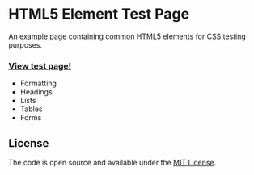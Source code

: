 # HTML5 Element Test Page

An example page containing common HTML5 elements for CSS testing purposes.

### [View test page!](https://taniarascia.github.io/html5-test)

* Formatting
* Headings
* Lists
* Tables
* Forms

## License

The code is open source and available under the [MIT License](LICENSE.md).